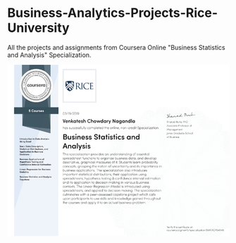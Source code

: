 # Business-Analytics-Projects-Rice-University

All the projects and assignments from Coursera Online "Business Statistics and Analysis" Specialization.

![Model](https://github.com/venqics/Business-Analytics-Projects-Rice-University/blob/ad1c5be587d81864797bf4c17d7ef91414746332/Business%20Statistics%20and%20Analysis%20Coursera%20B4X7ADR54X48-1.png)
